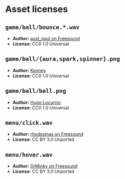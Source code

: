 # Asset licenses

## `game/ball/bounce.*.wav`

- **Author:** [aust_paul on Freesound](https://freesound.org/people/aust_paul/sounds/30932/)
- **License:** CC0 1.0 Universal

## `game/ball/{aura,spark,spinner}.png`

- **Author:** [Kenney](https://kenney.nl/assets/particle-pack)
- **License:** CC0 1.0 Universal

## `game/ball/ball.png`

- **Author:** [Hugo Locurcio](https://hugo.pro/)
- **License:** CC0 1.0 Universal

## `menu/click.wav`

- **Author:** [rhodesmas on Freesound](https://freesound.org/people/rhodesmas/sounds/322900/)
- **License:** CC BY 3.0 Unported

## `menu/hover.wav`

- **Author:** [DrMinky on Freesound](https://freesound.org/people/DrMinky/sounds/166186/)
- **License:** CC BY 3.0 Unported
